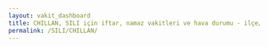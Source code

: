 ```yaml
---
layout: vakit_dashboard
title: CHILLAN, SILI için iftar, namaz vakitleri ve hava durumu - ilçe/eyalet seç
permalink: /SILI/CHILLAN/
---
```


<script type="text/javascript">
  var GLOBAL_COUNTRY = 'SILI';
  var GLOBAL_CITY = 'CHILLAN';
  var GLOBAL_STATE = '';
  var lat = 72;
  var lon = 21;
</script>
